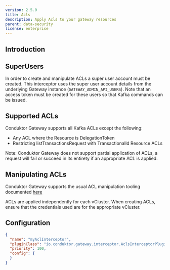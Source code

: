 ```yaml
---
version: 2.5.0
title: Acls
description: Apply Acls to your gateway resources
parent: data-security
license: enterprise
---
```


## Introduction

## SuperUsers

In order to create and manipulate ACLs a super user account must be created. This interceptor uses the super user 
account details from the underlying Gateway instance (`GATEWAY_ADMIN_API_USERS`). Note that an access token must be 
created for these users so that Kafka commands can be issued.


## Supported ACLs

Conduktor Gateway supports all Kafka ACLs except the following:

* Any ACL where the Resource is DelegationToken
* Restricting listTransactionsRequest with TransactionalId Resource ACLs

Note: Conduktor Gateway does not support partial application of ACLs, a request will fail or succeed in its entirety if
 an appropriate ACL is applied.

## Manipulating ACLs

Conduktor Gateway supports the usual ACL manipulation tooling documented [here](https://cwiki.apache.org/confluence/display/KAFKA/Kafka+Authorization+Command+Line+Interface)

ACLs are applied independently for each vCluster. When creating ACLs, ensure that the credentials used are for the 
appropriate vCluster.

## Configuration

```json
{
  "name": "myAclInterceptor",
  "pluginClass": "io.conduktor.gateway.interceptor.AclsInterceptorPlugin",
  "priority": 100,
  "config": {
  }
}
```
